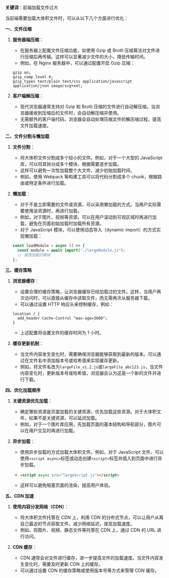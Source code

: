 **关键词**：前端加载文件过大

当前端需要加载大体积文件时，可以从以下几个方面进行优化：

**一、文件压缩**

1. **服务器端压缩**：

   - 在服务器上配置文件压缩功能，如使用 Gzip 或 Brotli 压缩算法对文件进行压缩后再传输。这样可以显著减少文件的大小，降低传输时间。
   - 例如，在 Nginx 服务器中，可以通过配置开启 Gzip 压缩：

   ```nginx
   gzip on;
   gzip_comp_level 6;
   gzip_types text/plain text/css application/javascript application/json image/svg+xml;
   ```

2. **客户端解压缩**：
   - 现代浏览器通常支持对 Gzip 和 Brotli 压缩的文件进行自动解压缩。当浏览器接收到压缩后的文件时，会自动解压缩并使用。
   - 无需额外的客户端代码，浏览器会自动处理压缩文件的解压缩过程，提高文件加载速度。

**二、文件分割与懒加载**

1. **文件分割**：

   - 将大体积文件分割成多个较小的文件。例如，对于一个大型的 JavaScript 库，可以将其拆分成多个模块，根据需要逐步加载。
   - 这样可以避免一次性加载整个大文件，减少初始加载时间。
   - 例如，使用 Webpack 等构建工具可以将代码分割成多个 chunk，根据路由或特定条件进行加载。

2. **懒加载**：
   - 对于不是立即需要的文件或资源，可以采用懒加载的方式。当用户实际需要使用该资源时，再进行加载。
   - 例如，对于图片、视频等资源，可以在用户滚动到可视区域时再进行加载，避免在页面初始加载时加载所有资源。
   - 对于 JavaScript 模块，可以使用动态导入（dynamic import）的方式实现懒加载：
   ```javascript
   const loadModule = async () => {
     const module = await import("./largeModule.js");
     // 使用加载的模块
   };
   ```

**三、缓存策略**

1. **浏览器缓存**：

   - 设置合理的缓存策略，让浏览器缓存已经加载过的文件。这样，当用户再次访问时，可以直接从缓存中读取文件，而无需再次从服务器下载。
   - 可以通过设置 HTTP 响应头来控制缓存，例如：

   ```nginx
   location / {
     add_header Cache-Control "max-age=3600";
   }
   ```

   - 上述配置将设置文件的缓存时间为 1 小时。

2. **缓存更新机制**：
   - 当文件内容发生变化时，需要确保浏览器能够获取到最新的版本。可以通过在文件名中添加版本号或哈希值来实现缓存更新。
   - 例如，将文件名改为`largeFile_v1.2.js`或`largeFile_abc123.js`，当文件内容变化时，更新版本号或哈希值，浏览器会认为这是一个新的文件并进行下载。

**四、优化加载顺序**

1. **关键资源优先加载**：

   - 确定哪些资源是页面加载的关键资源，优先加载这些资源。对于大体积文件，如果不是关键资源，可以延迟加载。
   - 例如，对于一个图片库应用，先加载页面的基本结构和导航部分，图片可以在用户交互时再进行加载。

2. **异步加载**：
   - 使用异步加载的方式加载大体积文件。例如，对于 JavaScript 文件，可以使用`<script async>`标签或动态创建`<script>`标签并插入到页面中进行异步加载。
   - ```html
     <script async src="largeScript.js"></script>
     ```
   - 这样可以避免阻塞页面的渲染，提高用户体验。

**五、CDN 加速**

1. **使用内容分发网络（CDN）**：

   - 将大体积文件托管在 CDN 上，利用 CDN 的分布式节点，可以让用户从离自己最近的节点获取文件，减少网络延迟，提高加载速度。
   - 例如，将图片、视频、静态文件等托管在 CDN 上，通过 CDN 的 URL 进行访问。

2. **CDN 缓存**：
   - CDN 通常会对文件进行缓存，进一步提高文件的加载速度。当文件内容发生变化时，需要及时更新 CDN 上的缓存。
   - 可以通过设置 CDN 的缓存策略或使用版本号等方式来管理 CDN 缓存。
